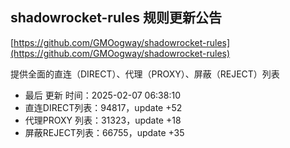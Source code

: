 ## shadowrocket-rules 规则更新公告

[https://github.com/GMOogway/shadowrocket-rules](https://github.com/GMOogway/shadowrocket-rules)

提供全面的直连（DIRECT）、代理（PROXY）、屏蔽（REJECT）列表
- 最后 更新 时间：2025-02-07 06:38:10
- 直连DIRECT列表：94817，update +52
- 代理PROXY 列表：31323，update +18
- 屏蔽REJECT列表：66755，update +35